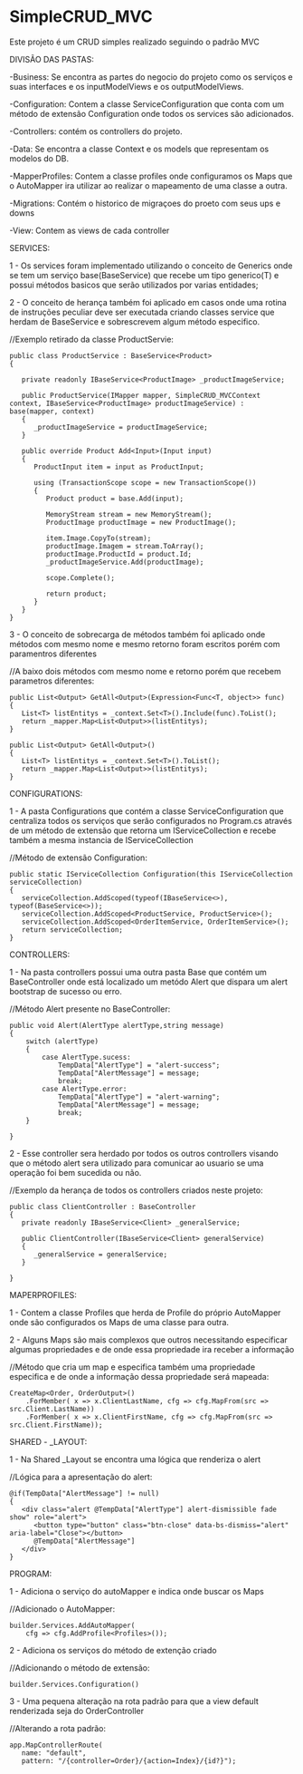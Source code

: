 # SimpleCRUD_MVC

Este projeto é um CRUD simples realizado seguindo o padrão MVC

DIVISÃO DAS PASTAS: 

 -Business: Se encontra as partes do negocio do projeto como os serviços e suas interfaces e os inputModelViews e os outputModelViews.

 -Configuration: Contem a classe ServiceConfiguration que conta com um método de extensão Configuration onde todos os services são adicionados.

 -Controllers: contém os controllers do projeto.

 -Data: Se encontra a classe Context e os models que representam os modelos do DB.

 -MapperProfiles: Contem a classe profiles onde configuramos os Maps que o AutoMapper ira utilizar ao realizar o mapeamento de uma classe a outra.

 -Migrations: Contém o historico de migraçoes do proeto com seus ups e downs

 -View: Contem as views de cada controller

SERVICES:

1 - Os services foram implementado utilizando o conceito de Generics onde se tem um serviço base(BaseService) que recebe um tipo generico(T) e possui métodos basicos que serão utilizados por varias entidades;

2 - O conceito de herança também foi aplicado em casos onde uma rotina de instruções peculiar deve ser executada criando classes service que herdam de BaseService e sobrescrevem algum método especifico.

//Exemplo retirado da classe ProductServie:

    public class ProductService : BaseService<Product>    
    {
     
       private readonly IBaseService<ProductImage> _productImageService;

       public ProductService(IMapper mapper, SimpleCRUD_MVCContext context, IBaseService<ProductImage> productImageService) : base(mapper, context)
       {
          _productImageService = productImageService;
       }

       public override Product Add<Input>(Input input)
       {
          ProductInput item = input as ProductInput;

          using (TransactionScope scope = new TransactionScope())
          {
             Product product = base.Add(input);

             MemoryStream stream = new MemoryStream();
             ProductImage productImage = new ProductImage();

             item.Image.CopyTo(stream);
             productImage.Imagem = stream.ToArray();
             productImage.ProductId = product.Id;
             _productImageService.Add(productImage);

             scope.Complete();

             return product;
          }
       }
    }

3 - O conceito de sobrecarga de métodos também foi aplicado onde métodos com mesmo nome e mesmo retorno foram escritos porém com paramentros diferentes 
 
//A baixo dois métodos com mesmo nome e retorno porém que recebem parametros diferentes:

    public List<Output> GetAll<Output>(Expression<Func<T, object>> func)
    {
       List<T> listEntitys = _context.Set<T>().Include(func).ToList();
       return _mapper.Map<List<Output>>(listEntitys);
    }

    public List<Output> GetAll<Output>()
    {
       List<T> listEntitys = _context.Set<T>().ToList();
       return _mapper.Map<List<Output>>(listEntitys);
    }


CONFIGURATIONS:
 
 1 - A pasta Configurations que contém a classe ServiceConfiguration que centraliza todos os serviços que serão configurados no Program.cs através de um método de extensão que retorna um IServiceCollection e recebe também a mesma instancia de IServiceCollection
 
 //Método de extensão Configuration:

    public static IServiceCollection Configuration(this IServiceCollection serviceCollection) 
    {
       serviceCollection.AddScoped(typeof(IBaseService<>), typeof(BaseService<>));
       serviceCollection.AddScoped<ProductService, ProductService>();
       serviceCollection.AddScoped<OrderItemService, OrderItemService>();
       return serviceCollection;
    }

CONTROLLERS: 

 1 - Na pasta controllers possui uma outra pasta Base que contém um BaseController onde está localizado um metódo Alert que dispara um alert bootstrap de sucesso ou erro.

 //Método Alert presente no BaseController:
 
    public void Alert(AlertType alertType,string message)
    {
        switch (alertType)
        {
            case AlertType.sucess:
                TempData["AlertType"] = "alert-success";
                TempData["AlertMessage"] = message;
                break;
            case AlertType.error:
                TempData["AlertType"] = "alert-warning";
                TempData["AlertMessage"] = message;
                break;
        }
        
    }


2 - Esse controller sera herdado por todos os outros controllers visando que o método alert sera utilizado para comunicar ao usuario se uma operação foi bem sucedida ou não.

 //Exemplo da herança de todos os controllers criados neste projeto:

    public class ClientController : BaseController
    {
       private readonly IBaseService<Client> _generalService;
    
       public ClientController(IBaseService<Client> generalService)
       {
          _generalService = generalService;
       }
       
    }

MAPERPROFILES: 

1 - Contem a classe Profiles que herda de Profile do próprio AutoMapper onde são configurados os Maps de uma classe para outra.

2 - Alguns Maps são mais complexos que outros necessitando especificar algumas propriedades e de onde essa propriedade ira receber a informação

 //Método que cria um map e especifica também uma propriedade especifica e de onde a informação dessa propriedade será mapeada:
 
    CreateMap<Order, OrderOutput>()
        .ForMember( x => x.ClientLastName, cfg => cfg.MapFrom(src => src.Client.LastName))
        .ForMember( x => x.ClientFirstName, cfg => cfg.MapFrom(src => src.Client.FirstName));


SHARED - _LAYOUT:

1 - Na Shared _Layout se encontra uma lógica que renderiza o alert 

 //Lógica para a apresentação do alert:
 
    @if(TempData["AlertMessage"] != null)
    {
       <div class="alert @TempData["AlertType"] alert-dismissible fade show" role="alert">
          <button type="button" class="btn-close" data-bs-dismiss="alert" aria-label="Close"></button>
          @TempData["AlertMessage"]
       </div>
    }

PROGRAM: 

 1 - Adiciona o serviço do autoMapper e indica onde buscar os Maps 

 //Adicionado o AutoMapper: 

    builder.Services.AddAutoMapper(
        cfg => cfg.AddProfile<Profiles>());

 2 - Adiciona os serviços do método de extenção criado 

 //Adicionando o método de extensão:

    builder.Services.Configuration()

3 - Uma pequena alteração na rota padrão para que a view default renderizada seja do OrderController

 //Alterando a rota padrão: 

    app.MapControllerRoute(
       name: "default",
       pattern: "/{controller=Order}/{action=Index}/{id?}");
